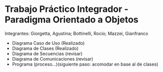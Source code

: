 # Trabajo Práctico Integrador - Paradigma Orientado a Objetos

Integrantes: Giorgetta, Agustina; Bottinelli, Rocío; Mazzei, Gianfranco

- Diagrama Caso de Uso (Realizado)
- Diagrama de Clases (Realizado)
- Diagrama de Secuencias (revisar)
- Diagrama de Comunicaciones (revisar)
- Programa (proceso...)(siguiente paso: acomodar en base al de clases)
